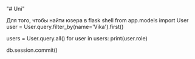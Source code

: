 "# Uni"

Для того, чтобы найти юзера в flask shell
from app.models import User
user = User.query.filter_by(name='Vika').first()

users = User.query.all()
for user in users:
     print(user.role)

db.session.commit()